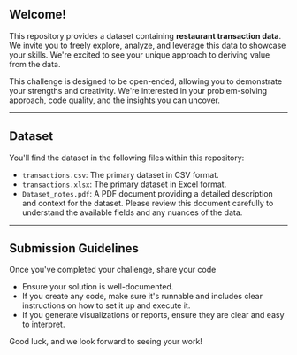## Welcome!

This repository provides a dataset containing **restaurant transaction data**. We invite you to freely explore, analyze, and leverage this data to showcase your skills. We're excited to see your unique approach to deriving value from the data.

This challenge is designed to be open-ended, allowing you to demonstrate your strengths and creativity. We're interested in your problem-solving approach, code quality, and the insights you can uncover.

---

## Dataset

You'll find the dataset in the following files within this repository:

* `transactions.csv`: The primary dataset in CSV format.
* `transactions.xlsx`: The primary dataset in Excel format.
* `Dataset_notes.pdf`: A PDF document providing a detailed description and context for the dataset. Please review this document carefully to understand the available fields and any nuances of the data.

---

## Submission Guidelines

Once you've completed your challenge, share your code

* Ensure your solution is well-documented.
* If you create any code, make sure it's runnable and includes clear instructions on how to set it up and execute it.
* If you generate visualizations or reports, ensure they are clear and easy to interpret.

Good luck, and we look forward to seeing your work!
